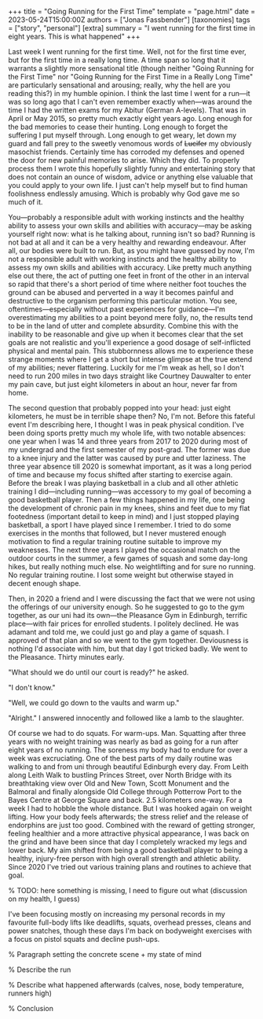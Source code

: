 +++
title = "Going Running for the First Time"
template = "page.html"
date = 2023-05-24T15:00:00Z
authors = ["Jonas Fassbender"]
[taxonomies]
tags = ["story", "personal"]
[extra]
summary = "I went running for the first time in eight years. This is what happened"
+++

Last week I went running for the first time.
Well, not for the first time ever, but for the first time in a really long time.
A time span so long that it warrants a slightly more sensational title (though 
neither "Going Running for the First Time" nor "Going Running for the First Time 
in a Really Long Time" are particularly sensational and arousing; really, why 
the hell are you reading this?) in my humble opinion.
I think the last time I went for a run&mdash;it was so long ago that I can't
even remember exactly when&mdash;was around the time I had the written exams for 
my Abitur (German A-levels).
That was in April or May 2015, so pretty much exactly eight years ago.
Long enough for the bad memories to cease their hunting. 
Long enough to forget the suffering I put myself through.
Long enough to get weary, let down my guard and fall prey to the sweetly
venomous words of ~~Lucifer~~ my obviously masochist friends.
Certainly time has corroded my defenses and opened the door for new painful 
memories to arise.
Which they did.
To properly process them I wrote this hopefully slightly funny and entertaining 
story that does not contain an ounce of wisdom, advice or anything else valuable 
that you could apply to your own life.
I just can't help myself but to find human foolishness endlessly amusing.
Which is probably why God gave me so much of it.

You&mdash;probably a responsible adult with working instincts and the healthy 
ability to assess your own skills and abilities with accuracy&mdash;may be 
asking yourself right now: what is he talking about, running isn't so bad?
Running is not bad at all and it can be a very healthy and rewarding endeavour.
After all, our bodies were built to run.
But, as you might have guessed by now, I'm not a responsible adult with working
instincts and the healthy ability to assess my own skills and abilities with 
accuracy.
Like pretty much anything else out there, the act of putting one feet in front
of the other in an interval so rapid that there's a short period of time where 
neither foot touches the ground can be abused and perverted in a way it becomes 
painful and destructive to the organism performing this particular motion.
You see, oftentimes&mdash;especially without past experiences for 
guidance&mdash;I'm overestimating my abilities to a point beyond mere folly, no, 
the results tend to be in the land of utter and complete absurdity.
Combine this with the inability to be reasonable and give up when it becomes
clear that the set goals are not realistic and you'll experience a good 
dosage of self-inflicted physical and mental pain.
This stubbornness allows me to experience these strange moments where I get a 
short but intense glimpse at the true extend of my abilities; never flattering.
Luckily for me I'm weak as hell, so I don't need to run 200 miles in two days 
straight like Courtney Dauwalter to enter my pain cave, but just eight 
kilometers in about an hour, never far from home.

The second question that probably popped into your head: just eight kilometers, 
he must be in terrible shape then?
No, I'm not.
Before this fateful event I'm describing here, I thought I was in peak physical
condition.
I've been doing sports pretty much my whole life, with two notable absences: one 
year when I was 14 and three years from 2017 to 2020 during most of my undergrad 
and the first semester of my post-grad.
The former was due to a knee injury and the latter was caused by pure and utter 
laziness.
The three year absence till 2020 is somewhat important, as it was a long period
of time and because my focus shifted after starting to exercise again.
Before the break I was playing basketball in a club and all other athletic 
training I did&mdash;including running&mdash;was accessory to my goal of 
becoming a good basketball player. 
Then a few things happened in my life, one being the development of chronic 
pain in my knees, shins and feet due to my flat footedness (important detail to 
keep in mind) and I just stopped playing basketball, a sport I have played 
since I remember.
I tried to do some exercises in the months that followed, but I never mustered 
enough motivation to find a regular training routine suitable to improve my 
weaknesses.
The next three years I played the occasional match on the outdoor courts in the
summer, a few games of squash and some day-long hikes, but really nothing 
much else. 
No weightlifting and for sure no running.
No regular training routine.
I lost some weight but otherwise stayed in decent enough shape.

Then, in 2020 a friend and I were discussing the fact that we were not using 
the offerings of our university enough.
So he suggested to go to the gym together, as our uni had its own&mdash;the 
Pleasance Gym in Edinburgh, terrific place&mdash;with fair prices for enrolled 
students.
I politely declined.
He was adamant and told me, we could just go and play a game of squash.
I approved of that plan and so we went to the gym together.
Deviousness is nothing I'd associate with him, but that day I got tricked badly.
We went to the Pleasance. Thirty minutes early.

"What should we do until our court is ready?" he asked.

"I don't know."

"Well, we could go down to the vaults and warm up."

"Alright." I answered innocently and followed like a lamb to the slaughter.

Of course we had to do squats. For warm-ups. Man. Squatting after three years 
with no weight training was nearly as bad as going for a run after eight years 
of no running.
The soreness my body had to endure for over a week was excruciating.
One of the best parts of my daily routine was walking to and from uni through 
beautiful Edinburgh every day.
From Leith along Leith Walk to bustling Princes Street, over North Bridge with 
its breathtaking view over Old and New Town, Scott Monument and the Balmoral
and finally alongside Old College through Potterrow Port to the Bayes Centre at 
George Square and back.
2.5 kilometers one-way.
For a week I had to hobble the whole distance.
But I was hooked again on weight lifting.
How your body feels afterwards; the stress relief and the release of endorphins 
are just too good.
Combined with the reward of getting stronger, feeling healthier and a more 
attractive physical appearance, I was back on the grind and have been since 
that day I completely wracked my legs and lower back.
My aim shifted from being a good basketball player to being a healthy, 
injury-free person with high overall strength and athletic ability.
Since 2020 I've tried out various training plans and routines to achieve that 
goal.

% TODO: here something is missing, I need to figure out what (discussion on my
        health, I guess)

I've been focusing mostly on increasing my personal records in my favourite 
full-body lifts like deadlifts, squats, overhead presses, cleans and power 
snatches, though these days I'm back on bodyweight exercises with a focus on
pistol squats and decline push-ups.

% Paragraph setting the concrete scene + my state of mind

% Describe the run

% Describe what happened afterwards (calves, nose, body temperature, runners
high)

% Conclusion

